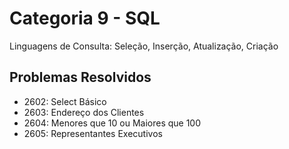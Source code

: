 # Categoria 9 - SQL
Linguagens de Consulta: Seleção, Inserção, Atualização, Criação

## Problemas Resolvidos
- 2602: Select Básico
- 2603: Endereço dos Clientes
- 2604: Menores que 10 ou Maiores que 100
- 2605: Representantes Executivos

